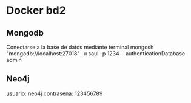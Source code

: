 # Docker bd2

## Mongodb

Conectarse a la base de datos mediante terminal
mongosh "mongodb://localhost:27018" -u saul -p 1234 --authenticationDatabase admin

## Neo4j

usuario: neo4j
contrasena: 123456789
